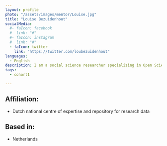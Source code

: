 ```yaml
---
layout: profile
photo: "/assets/images/mentor/Louise.jpg"
title: "Louise Bezuidenhout"
socialMedia:
  #- faIcon: facebook
  #  link: "#"
  #- faIcon: instagram
  #  link: "#"
  - faIcon: twitter
    link: "https://twitter.com/loubezuidenhout"
languages:
  - English
description: I am a social science researcher specializing in Open Science. My work looks at the development of open research infrastructures and how these are changing research practices. In particular, I focus on data sharing and open, FAIR data practices. 
tags:
  - cohort1

---
```


## Affiliation:
- Dutch national centre of expertise and repository for research data

## Based in:
- Netherlands

